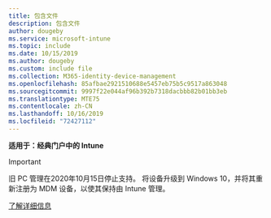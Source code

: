 ```yaml
---
title: 包含文件
description: 包含文件
author: dougeby
ms.service: microsoft-intune
ms.topic: include
ms.date: 10/15/2019
ms.author: dougeby
ms.custom: include file
ms.collection: M365-identity-device-management
ms.openlocfilehash: 85afbae2921510688e5457eb75b5c9517a863048
ms.sourcegitcommit: 9997f22e044af96b392b7318dacbbb82b01bb3eb
ms.translationtype: MTE75
ms.contentlocale: zh-CN
ms.lasthandoff: 10/16/2019
ms.locfileid: "72427112"
---
```

**适用于：经典门户中的 Intune**

> [!Important]
> 旧 PC 管理在2020年10月15日停止支持。 将设备升级到 Windows 10，并将其重新注册为 MDM 设备，以使其保持由 Intune 管理。
>
> [了解详细信息](https://go.microsoft.com/fwlink/?linkid=2107122)
